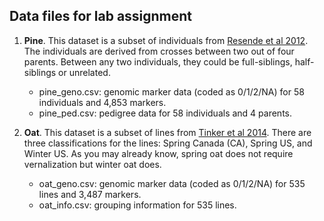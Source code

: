 ## Data files for lab assignment
1. **Pine**. This dataset is a subset of individuals from [Resende et al 2012](https://doi.org/10.1534/genetics.111.137026). The individuals are derived from crosses between two out of four parents. Between any two individuals, they could be full-siblings, half-siblings or unrelated.  
    + pine_geno.csv: genomic marker data (coded as 0/1/2/NA) for 58 individuals and 4,853 markers.  
    + pine_ped.csv: pedigree data for 58 individuals and 4 parents.  

2. **Oat**. This dataset is a subset of lines from [Tinker et al 2014](https://doi.org/10.3835/plantgenome2014.03.0010). There are three classifications for the lines: Spring Canada (CA), Spring US, and Winter US. As you may already know, spring oat does not require vernalization but winter oat does.  
    + oat_geno.csv: genomic marker data (coded as 0/1/2/NA) for 535 lines and 3,487 markers.  
    + oat_info.csv: grouping information for 535 lines.  

